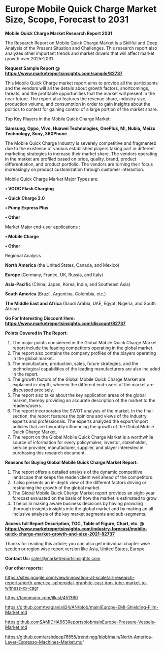 # Europe Mobile Quick Charge Market Size, Scope, Forecast to 2031

<strong>Mobile Quick Charge Market Research Report 2031</strong>

The Research Report on Mobile Quick Charge Market is a Skillful and Deep Analysis of the Present Situation and Challenges. This research report also analyzes other important trends and market drivers that will affect market growth over 2025-2031.

<strong>Request Sample Report @ <a href=https://www.marketreportsinsights.com/sample/82737>https://www.marketreportsinsights.com/sample/82737</a></strong>

This Mobile Quick Charge market report aims to provide all the participants and the vendors will all the details about growth factors, shortcomings, threats, and the profitable opportunities that the market will present in the near future. The report also features the revenue share, industry size, production volume, and consumption in order to gain insights about the politics to contest for gaining control of a large portion of the market share.

Top Key Players in the Mobile Quick Charge Market:

<strong>Samsung, Oppo, Vivo, Huawei Technologies, OnePlus, MI, Nubia, Meizu Technology, Sony, 360Phone</strong>

The Mobile Quick Charge Industry is severely competitive and fragmented due to the existence of various established players taking part in different marketing strategies to increase their market share. The vendors operating in the market are profiled based on price, quality, brand, product differentiation, and product portfolio. The vendors are turning their focus increasingly on product customization through customer interaction.

Mobile Quick Charge Market Major Types are:

<strong>• VOOC Flash Charging

• Quick Charge 2.0

• Pump Express Plus

• Other</strong>

Market Major end-user applications :

<strong>• Mobile Charge

• Other</strong>

Regional Analysis

</u><strong><b>North America</b></strong> (the United States, Canada, and Mexico)

<strong><b>Europe </b></strong>(Germany, France, UK, Russia, and Italy)

<strong><b>Asia-Pacific</b></strong> (China, Japan, Korea, India, and Southeast Asia)

<strong><b>South America</b></strong> (Brazil, Argentina, Colombia, etc.)

<strong><b>The Middle East and Africa</b></strong> (Saudi Arabia, UAE, Egypt, Nigeria, and South Africa)

<strong>Go For Interesting Discount Here: <a href=https://www.marketreportsinsights.com/discount/82737>https://www.marketreportsinsights.com/discount/82737</a></strong>

<strong>Points Covered in The Report:</strong>
<ol>
  <li>The major points considered in the Global Mobile Quick Charge Market report include the leading competitors operating in the global market.</li>
  <li>The report also contains the company profiles of the players operating in the global market.</li>
  <li>The manufacture, production, sales, future strategies, and the technological capabilities of the leading manufacturers are also included in the report.</li>
  <li>The growth factors of the Global Mobile Quick Charge Market are explained in-depth, wherein the different end-users of the market are discussed precisely.</li>
  <li>The report also talks about the key application areas of the global market, thereby providing an accurate description of the market to the readers/users.</li>
  <li>The report incorporates the SWOT analysis of the market. In the final section, the report features the opinions and views of the industry experts and professionals. The experts analyzed the export/import policies that are favorably influencing the growth of the Global Mobile Quick Charge Market.</li>
  <li>The report on the Global Mobile Quick Charge Market is a worthwhile source of information for every policymaker, investor, stakeholder, service provider, manufacturer, supplier, and player interested in purchasing this research document.</li>
</ol>
<strong>Reasons for Buying Global Mobile Quick Charge Market Report:</strong>

<ol>
  <li>The report offers a detailed analysis of the dynamic competitive landscape that keeps the reader/client well ahead of the competitors.</li>
  <li>It also presents an in-depth view of the different factors driving or restraining the growth of the global market.</li>
  <li>The Global Mobile Quick Charge Market report provides an eight-year forecast evaluated on the basis of how the market is estimated to grow.</li>
  <li>It helps in making aware business decisions by having providing thorough insights insights into the global market and by making an all-inclusive analysis of the key market segments and sub-segments.</li>
</ol>
<strong>Access full Report Description, TOC, Table of Figure, Chart, etc. @ <a href=https://www.marketreportsinsights.com/industry-forecast/mobile-quick-charge-market-growth-and-size-2021-82737>https://www.marketreportsinsights.com/industry-forecast/mobile-quick-charge-market-growth-and-size-2021-82737</a></strong>


Thanks for reading this article; you can also get individual chapter wise section or region wise report version like Asia, United States, Europe.

<strong>Contact Us:</strong>
sales@marketreportsinsights.com

<strong>Our other reports:</strong>

<a href=https://sites.google.com/view/innovation-at-scale/all-research-reports/north-america-spheroidal-graphite-cast-iron-tube-market-to-witness-xx-cagr>https://sites.google.com/view/innovation-at-scale/all-research-reports/north-america-spheroidal-graphite-cast-iron-tube-market-to-witness-xx-cagr</a>

<a href=https://tanomuno.com/illust/451360>https://tanomuno.com/illust/451360</a>

<a href=https://github.com/tyagianjali24/AN/blob/main/Europe-EMI-Shielding-Film-Market.md>https://github.com/tyagianjali24/AN/blob/main/Europe-EMI-Shielding-Film-Market.md</a>

<a href=https:github.comSAMIDHA963ReportsblobmainEurope-Pressure-Vessels-Market.md>https:github.comSAMIDHA963ReportsblobmainEurope-Pressure-Vessels-Market.md</a>

<a href=https://github.com/arshdeep76555/trendingg/blob/main/North-America-Lever-Espresso-Machines-Market.md>https://github.com/arshdeep76555/trendingg/blob/main/North-America-Lever-Espresso-Machines-Market.md</a>"
